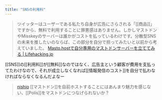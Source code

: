 ```yaml
---
title: "SNSの利用料"
---
```


> ツイッターはユーザーである私たち自身が広告にさらされる「[[商品]]」ですから、無料で利用することに罪悪感はありません。しかしマストドンやMisskeyのサーバーは誰かがコストを払っているわけです。分散型SNSの未来を推したいのならば、この部分を自分で担ってみたいと以前から考えていました。
[Masto.hostで自分専用のマストドンサーバーを立ててみる | Lifehacking.jp](https://lifehacking.jp/2023/04/personal-mastodon/)

[[SNS]]の[[利用料]]が[[無料]]なのではなく、広告主という顧客が費用を支払ってたわけなので、それが成立しなくなれば[[情報発信のコスト]]を自分で払わなければならなくなるんだよなー

> [nishio](https://twitter.com/nishio/status/1646347198442131456) [[マストドン]]を自前ホストすることにはあんまり魅力を感じない、[[Polis]]をマストドンにつなげられないか？
